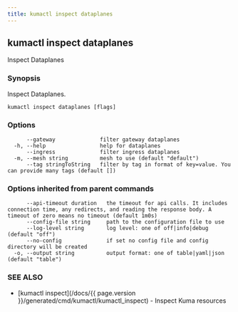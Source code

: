 ```yaml
---
title: kumactl inspect dataplanes
---
```

## kumactl inspect dataplanes

Inspect Dataplanes

### Synopsis

Inspect Dataplanes.

```
kumactl inspect dataplanes [flags]
```

### Options

```
      --gateway              filter gateway dataplanes
  -h, --help                 help for dataplanes
      --ingress              filter ingress dataplanes
  -m, --mesh string          mesh to use (default "default")
      --tag stringToString   filter by tag in format of key=value. You can provide many tags (default [])
```

### Options inherited from parent commands

```
      --api-timeout duration   the timeout for api calls. It includes connection time, any redirects, and reading the response body. A timeout of zero means no timeout (default 1m0s)
      --config-file string     path to the configuration file to use
      --log-level string       log level: one of off|info|debug (default "off")
      --no-config              if set no config file and config directory will be created
  -o, --output string          output format: one of table|yaml|json (default "table")
```

### SEE ALSO

* [kumactl inspect](/docs/{{ page.version }}/generated/cmd/kumactl/kumactl_inspect)	 - Inspect Kuma resources

